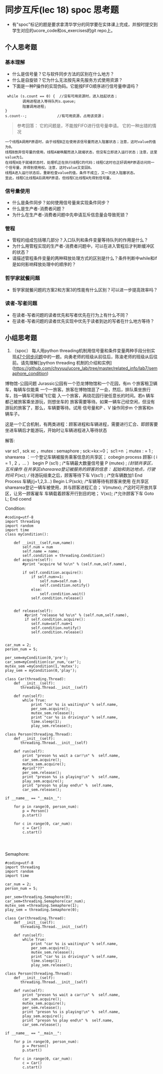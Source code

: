 # 同步互斥(lec 18) spoc 思考题


- 有"spoc"标记的题是要求拿清华学分的同学要在实体课上完成，并按时提交到学生对应的ucore_code和os_exercises的git repo上。

## 个人思考题

### 基本理解
 - 什么是信号量？它与软件同步方法的区别在什么地方？
 - 什么是自旋锁？它为什么无法按先来先服务方式使用资源？
 - 下面是一种P操作的实现伪码。它能按FIFO顺序进行信号量申请吗？
```
 while (s.count == 0) {  //没有可用资源时，进入挂起状态；
        调用进程进入等待队列s.queue;
        阻塞调用进程;
}
s.count--;              //有可用资源，占用该资源； 
```

> 参考回答： 它的问题是，不能按FIFO进行信号量申请。
> 它的一种出错的情况
```
一个线程A调用P原语时，由于线程B正在使用该信号量而进入阻塞状态；注意，这时value的值为0。
线程B放弃信号量的使用，线程A被唤醒而进入就绪状态，但没有立即进入运行状态；注意，这里value为1。
在线程A处于就绪状态时，处理机正在执行线程C的代码；线程C这时也正好调用P原语访问同一个信号量，并得到使用权。注意，这时value又变回0。
线程A进入运行状态后，重新检查value的值，条件不成立，又一次进入阻塞状态。
至此，线程C比线程A后调用P原语，但线程C比线程A先得到信号量。
```

### 信号量使用

 - 什么是条件同步？如何使用信号量来实现条件同步？
 - 什么是生产者-消费者问题？
 - 为什么在生产者-消费者问题中先申请互斥信息量会导致死锁？

### 管程

 - 管程的组成包括哪几部分？入口队列和条件变量等待队列的作用是什么？
 - 为什么用管程实现的生产者-消费者问题中，可以在进入管程后才判断缓冲区的状态？
 - 请描述管程条件变量的两种释放处理方式的区别是什么？条件判断中while和if是如何影响释放处理中的顺序的？

### 哲学家就餐问题

 - 哲学家就餐问题的方案2和方案3的性能有什么区别？可以进一步提高效率吗？

### 读者-写者问题

 - 在读者-写者问题的读者优先和写者优先在行为上有什么不同？
 - 在读者-写者问题的读者优先实现中优先于读者到达的写者在什么地方等待？
 
## 小组思考题

1. （spoc） 每人用python threading机制用信号量和条件变量两种手段分别实现[47个同步问题](07-2-spoc-pv-problems.md)中的一题。向勇老师的班级从前往后，陈渝老师的班级从后往前。请先理解[]python threading 机制的介绍和实例](https://github.com/chyyuu/ucore_lab/tree/master/related_info/lab7/semaphore_condition)


博物馆-公园问题 Jurassic公园有一个恐龙博物馆和一个花园，有m 个旅客租卫辆车，每辆车仅能乘 一个一旅客。旅客在博物馆逛了一会，然后，排队乘坐旅行车，挡一辆车可用喊飞它载 入一个旅客，再绕花园行驶任意长的时间。若n 辆车都己被旅客乘坐游玩，则想坐车的 旅客需要等待。如果一辆车己经空闲，但没有游玩的旅客了，那么，车辆要等待。试用 信号量和P 、V 操作同步m 个旅客和n 辆车子。

这是一个汇合机制，有两类进程：顾客进程和车辆进程，需要进行汇合、即顾客要坐进车辆后才能游玩，开始时让车辆进程进入等待状态

解答:

var sc1 , sck xc ，mutex : semaphore ;
sck:=kx:=0；
sc1:=n ；mutex : = 1 ;
sharearea ：一个登记车辆被服务乘客信息的共享区；
cobegin
    process 顾客i ( i = 1 , 2 ，… ）
    begin
        P (sc1) ; /*车辆最大数量信号量
        P (mutex) ; /*封锁共享区，互斥操作
        在共享区sharearea登记被服务的顾客的信息：
        起始和到达地点，行驶时间
        P(xc); /* 待游玩结束之后，顾客等待下车
        V(sc1) ; /*空车辆数加1
    End
    Process 车辆j(j=1,2,3…)
    Begin
        L:P(sck); /*车辆等待有顾客来使用
        在共享区sharearea登记一辆车被使用，并与顾客进程汇合；
        V(mutex); /*这时可开放共享区，让另一顾客雇车
        车辆载着顾客开行到目的地；
        V(xc); /*允许顾客下车
        Goto L;
    End
coend

Condition:
```
#coding=utf-8
import threading  
import random  
import time
class myCondition():

    def __init__(self,num,name):
        self.num = num
        self.name = name;
        self.condition = threading.Condition()
    def acquire(self):
        #print "acquire %d %s\n" % (self.num,self.name),
   
        if self.condition.acquire():
            if self.num>=1:
                self.num=self.num-1
                self.condition.notify()
            else:
                self.condition.wait()
            self.condition.release()
            
  
    def release(self):
         #print "release %d %s\n" % (self.num,self.name),
         if self.condition.acquire():
            self.num=self.num+1
            self.condition.notify()
            self.condition.release()
       
    
car_num = 2;
person_num = 5;

per_sem=myCondition(0,'pre');
car_sem=myCondition(car_num,'car');
mutex_sem =myCondition(1,'mutex');
play_sem = myCondition(0,'play');

class Car(threading.Thread):  
    def __init__(self):  
       threading.Thread.__init__(self)
       
    def run(self):
        while True:
            print "car %s is waiting\n" % self.name,
            per_sem.acquire();
            mutex_sem.release();
            print "car %s is driving\n" % self.name,
            time.sleep(1);
            play_sem.release();

class Person(threading.Thread):  
    def __init__(self):  
       threading.Thread.__init__(self)  
       
    def run(self):
        print "preson %s wait a car!\n" %  self.name,
        car_sem.acquire();
        mutex_sem.acquire();
        #print"??" 
        per_sem.release();
        print "preson %s is playing!\n" %  self.name,
        play_sem.acquire();
        print "preson %s play end\n" %  self.name,
        car_sem.release();
        
if __name__ == "__main__":
    
    for p in range(0, person_num):  
        p = Person()  
        p.start()  

    for c in range(0, car_num):  
        c = Car()  
        c.start() 
        
       
    
```

Semaphore:
```
#coding=utf-8
import threading  
import random  
import time

car_num = 2;
person_num = 5;

per_sem=threading.Semaphore(0);
car_sem=threading.Semaphore(car_num);
mutex_sem =threading.Semaphore(1);
play_sem = threading.Semaphore(0);

class Car(threading.Thread):  
    def __init__(self):  
       threading.Thread.__init__(self)
       
    def run(self):
        while True:
            print "car %s is waiting\n" % self.name,
            per_sem.acquire();
            mutex_sem.release();
            print "car %s is driving\n" % self.name,
            time.sleep(1);
            play_sem.release();

class Person(threading.Thread):  
    def __init__(self):  
       threading.Thread.__init__(self)  
       
    def run(self):
        print "preson %s wait a car!\n" %  self.name,
        car_sem.acquire();
        mutex_sem.acquire();
        per_sem.release();
        print "preson %s is playing!\n" %  self.name,
        play_sem.acquire();
        print "preson %s play end\n" %  self.name,
        car_sem.release();
        
if __name__ == "__main__":
    
    for p in range(0, person_num):  
        p = Person()  
        p.start()  

    for c in range(0, car_num):  
        c = Car()  
        c.start() 
```
       
